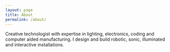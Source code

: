 ```yaml
---
layout: page
title: About
permalink: /about/
---
```


Creative technologist with expertise in lighting, electronics, coding and computer aided manufacturing. I design and build robotic, sonic, illuminated and interactive installations.
